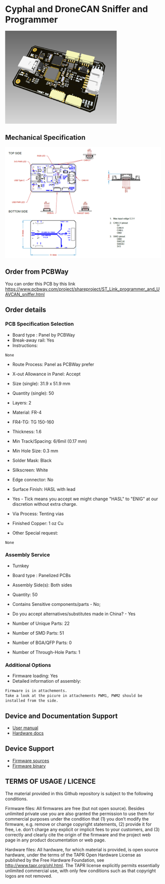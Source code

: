 # Cyphal and DroneCAN Sniffer and Programmer

<img src="doc/view.png" alt="drawing" height="300"/>

## Mechanical Specification

<img src="doc/drw.png" alt="drawing"/>

## Order from PCBWay

You can order this PCB by this link https://www.pcbway.com/project/shareproject/ST_Link_programmer_and_UAVCAN_sniffer.html

## Order details

### PCB Specification Selection

- Board type : Panel by PCBWay
- Break-away rail: Yes
- Instructions:
~~~
None
~~~
- Route Process: Panel as PCBWay prefer
- X-out Allowance in Panel:  Accept

- Size (single): 31.9 x 51.9 mm
- Quantity (single): 50
- Layers: 2

- Material: FR-4
- FR4-TG: TG 150-160
- Thickness: 1.6
- Min Track/Spacing: 6/6mil (0.17 mm)
- Min Hole Size: 0.3 mm
- Solder Mask: Black
- Silkscreen: White
- Edge connector: No
- Surface Finish: HASL with lead
- Yes - Tick means you accept we might change "HASL" to "ENIG" at our discretion without extra charge.
- Via Process: Tenting vias
- Finished Copper: 1 oz Cu
- Other Special request:
~~~
None
~~~

### Assembly Service

- Turnkey
- Board type : Panelized PCBs
-  Assembly Side(s): Both sides
- Quantity: 50
- Contains Sensitive components/parts - No; 
- Do you accept alternatives/substitutes made in China? - Yes

- Number of Unique Parts: 22
- Number of SMD Parts: 51
- Number of BGA/QFP Parts: 0 
- Number of Through-Hole Parts: 1

### Additional Options

- Firmware loading: Yes
- Detailed information of assembly:
~~~
Firmware is in attachements.
Take a look at the picure in attachements PWM1, PWM2 should be installed from the side.
~~~

## Device and Documentation Support

- [User manual](https://raccoonlabdev.github.io/docs/guide/programmer_sniffer/)
- [Hardware docs](doc/doc.pdf)

## Device Support

- [Firmware sources](https://github.com/RaccoonlabDev/node)
- [Firmware binary](https://github.com/RaccoonLabHardware/SNIFFER/tree/v1.3/firmware)

## TERMS OF USAGE / LICENCE

The material provided in this Github repository is subject to the following conditions. 

Firmware files: All firmwares are free (but not open source). Besides unlimited private use you are also granted the permission to use them for commercial purposes under the condition that (1) you don’t modify the firmware, e.g. remove or change copyright statements, (2) provide it for free, i.e. don’t charge any explicit or implicit fees to your customers, and (3) correctly and clearly cite the origin of the firmware and the project web page in any product documentation or web page. 

Hardware files: All hardware, for which material is provided, is open source hardware, under the terms of the TAPR Open Hardware License as published by the Free Hardware Foundation, see http://www.tapr.org/ohl.html. The TAPR license explicitly permits essentially unlimited commercial use, with only few conditions such as that copyright logos are not removed.